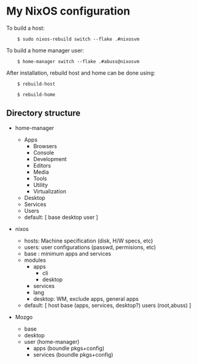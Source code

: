 # My NixOS configuration

To build a host:

        $ sudo nixos-rebuild switch --flake .#nixosvm

To build a home manager user:

        $ home-manager switch --flake .#abuss@nixosvm

After installation, rebuild host and home can be done using:

        $ rebuild-host

        $ rebuild-home

## Directory structure

- home-manager
    - Apps
        - Browsers
        - Console
        - Development
        - Editors
        - Media
        - Tools
        - Utility
        - Virtualization
    - Desktop
    - Services
    - Users

    * default:
        [
            base
            desktop
            user
        ]


- nixos
    - hosts: Machine specification (disk, H/W specs, etc) 
    - users: user configurations (passwd, permisions, etc)
    - base : minimum apps and services
    - modules
        - apps
            - cli
            - desktop 
        - services
        - lang
        - desktop: WM, exclude apps, general apps

    * default: 
        [
            host
            base (apps, services, desktop?)
            users (root,abuss)
        ]


- Mozgo
    - base
    - desktop
    - user (home-manager)
        - apps (boundle pkgs+config)
        - services (boundle pkgs+config)